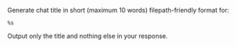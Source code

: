 Generate chat title in short (maximum 10 words) filepath-friendly format for:

```
%s
```

Output only the title and nothing else in your response.
